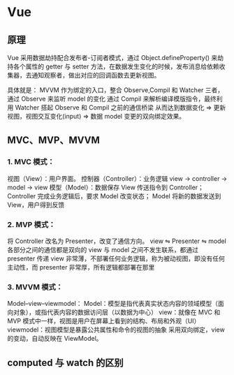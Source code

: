 # Vue

## 原理

Vue 采用数据劫持配合发布者-订阅者模式，通过 Object.defineProperty() 来劫持各个属性的 getter 与 setter 方法，在数据发生变化的时候，发布消息给依赖收集器，去通知观察者，做出对应的回调函数去更新视图。

具体就是：
MVVM 作为绑定的入口，整合 Observe,Compil 和 Watcher 三者，通过 Observe 来监听 model 的变化
通过 Compil 来解析编译模版指令，最终利用 Watcher 搭起 Observe 和 Compil 之前的通信桥梁
从而达到数据变化 => 更新视图，视图交互变化(input) => 数据 model 变更的双向绑定效果。

## MVC、MVP、MVVM

### 1. MVC 模式：

视图（View）：用户界面。
控制器（Controller）：业务逻辑 view → controller → model → view
模型（Model）：数据保存
View 传送指令到 Controller； Controller 完成业务逻辑后，要求 Model 改变状态； Model 将新的数据发送到 View，用户得到反馈

### 2. MVP 模式：

将 Controller 改名为 Presenter，改变了通信方向。
view ⇋ Presenter ⇋ model
各部分之间的通信都是双向的
view 与 model 之间不发生联系，都通过 presenter 传递
view 非常薄，不部署任何业务逻辑，称为被动视图，即没有任何主动性，而 presenter 非常厚，所有逻辑都部署在那里

### 3. MVVM 模式：

Model–view–viewmodel：
Model：模型是指代表真实状态内容的领域模型（面向对象），或指代表内容的数据访问层（以数据为中心）
view：就像在 MVC 和 MVP 模式中一样，视图是用户在屏幕上看到的结构、布局和外观（UI）
viewmodel：视图模型是暴露公共属性和命令的视图的抽象
采用双向绑定，view 的变动，自动反映在 ViewModel。

## computed 与 watch 的区别
